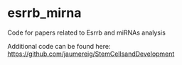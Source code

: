 # esrrb_mirna
Code for papers related to Esrrb and miRNAs analysis

Additional code can be found here: https://github.com/jaumereig/StemCellsandDevelopment
